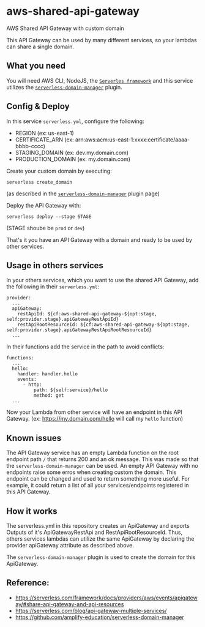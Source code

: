 # aws-shared-api-gateway
AWS Shared API Gateway with custom domain

This API Gateway can be used by many different services, so your lambdas can share a single domain.


## What you need

You will need AWS CLI, NodeJS, the [`Serverles framework`](https://serverless.com/) and this service utilizes the [`serverless-domain-manager`](https://github.com/amplify-education/serverless-domain-manager) plugin.

## Config & Deploy

In this service `serverless.yml`, configure the following:

- REGION (ex: us-east-1)
- CERTIFICATE_ARN (ex: arn:aws:acm:us-east-1:xxxx:certificate/aaaa-bbbb-cccc)
- STAGING_DOMAIN (ex: dev.my.domain.com)
- PRODUCTION_DOMAIN (ex: my.domain.com)

Create your custom domain by executing:
``` 
serverless create_domain
```
(as described in the [`serverless-domain-manager`](https://github.com/amplify-education/serverless-domain-manager) plugin page)


Deploy the API Gateway with:
```
serverless deploy --stage STAGE
```
(STAGE shoube be `prod` or `dev`)

That's it you have an API Gateway with a domain and ready to be used by other services.

## Usage in others services

In your others services, which you want to use the shared API Gateway, add the following in their `serverless.yml`:

```
provider:
  ...
  apiGateway:
    restApiId: ${cf:aws-shared-api-gateway-${opt:stage, self:provider.stage}.apiGatewayRestApiId}
    restApiRootResourceId: ${cf:aws-shared-api-gateway-${opt:stage, self:provider.stage}.apiGatewayRestApiRootResourceId}
  ...
```

In their functions add the service in the path to avoid conflicts:

```
functions:
  ...
  hello:
    handler: handler.hello
    events:
      - http:
          path: ${self:service}/hello
          method: get
  ...
```

Now your Lambda from other service will have an endpoint in this API Gateway. (ex: https://my.domain.com/hello will call my `hello` function)

## Known issues

The API Gateway service has an empty Lambda function on the root endpoint path `/` that returns 200 and an ok message.
This was made so that the `serverless-domain-manager` can be used.
An empty API Gateway with no endpoints raise some erros when creating custom the domain.
This endpoint can be changed and used to return something more useful.
For example, it could return a list of all your services/endpoints registered in this API Gateway.


## How it works

The serverless.yml in this repository creates an ApiGateway and exports Outputs of it's ApiGatewayRestApi and RestApiRootResourceId.
Thus, others services lambdas can utilize the same ApiGateway by declaring the provider apiGateway attribute as described above.

The `serverless-domain-manager` plugin is used to create the domain for this ApiGateway.

## Reference:
- https://serverless.com/framework/docs/providers/aws/events/apigateway/#share-api-gateway-and-api-resources
- https://serverless.com/blog/api-gateway-multiple-services/
- https://github.com/amplify-education/serverless-domain-manager
